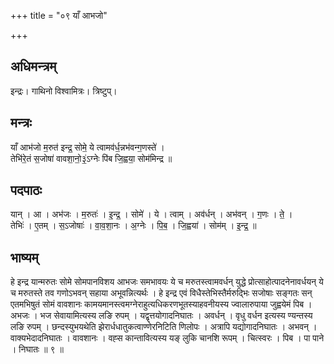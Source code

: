 +++
title = "०९ याँ आभजो"

+++
## अधिमन्त्रम्
इन्द्रः। गाथिनो विश्वामित्रः। त्रिष्टुप्।

## मन्त्रः
याँ आभ॑जो म॒रुत॑ इन्द्र॒ सोमे॒ ये त्वामव॑र्ध॒न्नभ॑वन्ग॒णस्ते॑ ।  
तेभि॑रे॒तं स॒जोषा॑ वावशा॒नो॒३॒॑ऽग्नेः पि॑ब जि॒ह्वया॒ सोम॑मिन्द्र ॥

## पदपाठः
यान् । आ । अभ॑जः । म॒रुतः॑ । इ॒न्द्र॒ । सोमे॑ । ये । त्वाम् । अव॑र्धन् । अभ॑वन् । ग॒णः । ते॒ ।  
तेभिः॑ । ए॒तम् । स॒ऽजोषाः॑ । वा॒व॒शा॒नः । अ॒ग्नेः । पि॒ब॒ । जि॒ह्वया॑ । सोम॑म् । इ॒न्द्र॒ ॥

## भाष्यम्
हे इन्द्र यान्मरुतः सोमे सोमपानविशय आभजः समभावयः ये च मरुतस्त्वामवर्धन् युद्धे प्रोत्साहोत्पादनेनावर्धयन् ये च मरुतस्ते तव गणोऽभवन् सहाया अभूवन्नित्यर्थः । हे इन्द्र एवं विधैस्तेभिस्तैर्मरुद्भिः सजोषाः सङ्गतः सन् एतमभिषुतं सोमं वावशानः कामयमानस्त्वमग्नेराहुत्यधिकरणभूतस्याहवनीयस्य ज्वालारुपाया जुह्वयेमं पिब । अभजः । भज सेवायामित्यस्य लङि रुपम् । यद्वृत्तयोगादनिघातः । अवर्धन् । वृधु वर्धन इत्यस्य ण्यन्तस्य लङि रुपम् । छन्दस्युभयथेति झेरार्धधातुकत्वाण्णेरनिटिति णिलोपः । अत्रापि यद्योगादनिघातः । अभवन् । वाक्यभेदादनिघातः । वावशानः । वह्स कान्तावित्यस्य यङ् लुकि चानशि रूपम् । चित्स्वरः । पिब । पा पाने । निघातः ॥ ९ ॥